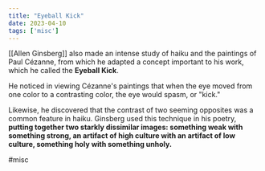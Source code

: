 ```yaml
---
title: "Eyeball Kick"
date: 2023-04-10
tags: ['misc']
---
```


[[Allen Ginsberg]] also made an intense study of haiku and the paintings of Paul Cézanne, from which he adapted a concept important to his work, which he called the **Eyeball Kick**. 

He noticed in viewing Cézanne's paintings that when the eye moved from one color to a contrasting color, the eye would spasm, or "kick." 

Likewise, he discovered that the contrast of two seeming opposites was a common feature in haiku. Ginsberg used this technique in his poetry, **putting together two starkly dissimilar images: something weak with something strong, an artifact of high culture with an artifact of low culture, something holy with something unholy.**

#misc 